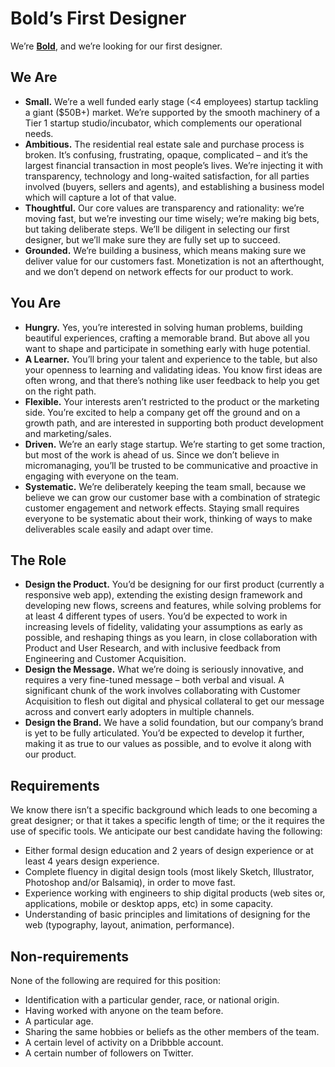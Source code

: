 # Bold’s First Designer

We’re [**Bold**](http://boldlisting.com/), and we’re looking for our first designer.

## **We Are**

* **Small.** We’re a well funded early stage (<4 employees) startup tackling a giant ($50B+) market. We’re supported by the smooth machinery of a Tier 1 startup studio/incubator, which complements our operational needs.
* **Ambitious.** The residential real estate sale and purchase process is broken. It’s confusing, frustrating, opaque, complicated – and it’s the largest financial transaction in most people’s lives. We’re injecting it with transparency, technology and long-waited satisfaction, for all parties involved (buyers, sellers and agents), and establishing a business model which will capture a lot of that value.
* **Thoughtful.** Our core values are transparency and rationality: we’re moving fast, but we’re investing our time wisely; we’re making big bets, but taking deliberate steps. We’ll be diligent in selecting our first designer, but we’ll make sure they are fully set up to succeed.
* **Grounded.** We’re building a business, which means making sure we deliver value for our customers fast. Monetization is not an afterthought, and we don’t depend on network effects for our product to work.

## **You Are**

* **Hungry.** Yes, you’re interested in solving human problems, building beautiful experiences, crafting a memorable brand. But above all you want to shape and participate in something early with huge potential.
* **A Learner.** You’ll bring your talent and experience to the table, but also your openness to learning and validating ideas. You know first ideas are often wrong, and that there’s nothing like user feedback to help you get on the right path.
* **Flexible.** Your interests aren’t restricted to the product or the marketing side. You’re excited to help a company get off the ground and on a growth path, and are interested in supporting both product development and marketing/sales.
* **Driven.** We’re an early stage startup. We’re starting to get some traction, but most of the work is ahead of us. Since we don’t believe in micromanaging, you’ll be trusted to be communicative and proactive in engaging with everyone on the team.
* **Systematic.** We’re deliberately keeping the team small, because we believe we can grow our customer base with a combination of strategic customer engagement and network effects. Staying small requires everyone to be systematic about their work, thinking of ways to make deliverables scale easily and adapt over time.

## **The Role**

* **Design the Product.** You’d be designing for our first product (currently a responsive web app), extending the existing design framework and developing new flows, screens and features, while solving problems for at least 4 different types of users. You’d be expected to work in increasing levels of fidelity, validating your assumptions as early as possible, and reshaping things as you learn, in close collaboration with Product and User Research, and with inclusive feedback from Engineering and Customer Acquisition.
* **Design the Message.** What we’re doing is seriously innovative, and requires a very fine-tuned message – both verbal and visual. A significant chunk of the work involves collaborating with Customer Acquisition to flesh out digital and physical collateral to get our message across and convert early adopters in multiple channels.
* **Design the Brand.** We have a solid foundation, but our company’s brand is yet to be fully articulated. You’d be expected to develop it further, making it as true to our values as possible, and to evolve it along with our product.

## **Requirements**

We know there isn’t a specific background which leads to one becoming a great designer; or that it takes a specific length of time; or the it requires the use of specific tools. We anticipate our best candidate having the following:

* Either formal design education and 2 years of design experience or at least 4 years design experience.
* Complete fluency in digital design tools (most likely Sketch, Illustrator, Photoshop and/or Balsamiq), in order to move fast.
* Experience working with engineers to ship digital products (web sites or, applications, mobile or desktop apps, etc) in some capacity.
* Understanding of basic principles and limitations of designing for the web (typography, layout, animation, performance).

## **Non-requirements**

None of the following are required for this position:

* Identification with a particular gender, race, or national origin.
* Having worked with anyone on the team before.
* A particular age.
* Sharing the same hobbies or beliefs as the other members of the team.
* A certain level of activity on a Dribbble account.
* A certain number of followers on Twitter.

